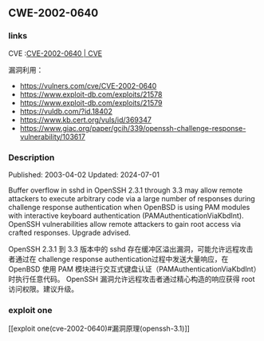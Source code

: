 ## CWE-2002-0640
### links
CVE :[CVE-2002-0640 | CVE](https://www.cve.org/CVERecord?id=CVE-2002-0640)

漏洞利用：
* https://vulners.com/cve/CVE-2002-0640
* https://www.exploit-db.com/exploits/21578
* https://www.exploit-db.com/exploits/21579
* https://vuldb.com/?id.18402
* https://www.kb.cert.org/vuls/id/369347
* https://www.giac.org/paper/gcih/339/openssh-challenge-response-vulnerability/103617
### Description
Published: 2003-04-02
Updated: 2024-07-01

Buffer overflow in sshd in OpenSSH 2.3.1 through 3.3 may allow remote attackers to execute arbitrary code via a large number of responses during challenge response authentication when OpenBSD is using PAM modules with interactive keyboard authentication (PAMAuthenticationViaKbdInt).
OpenSSH vulnerabilities allow remote attackers to gain root access via crafted responses. Upgrade advised.

OpenSSH 2.3.1 到 3.3 版本中的 sshd 存在缓冲区溢出漏洞，可能允许远程攻击者通过在 challenge response authentication过程中发送大量响应，在 OpenBSD 使用 PAM 模块进行交互式键盘认证（PAMAuthenticationViaKbdInt）时执行任意代码。
OpenSSH 漏洞允许远程攻击者通过精心构造的响应获得 root 访问权限。建议升级。
### exploit one

[[exploit one(cve-2002-0640)#漏洞原理(openssh-3.1)]]
